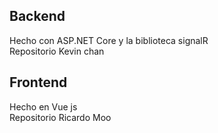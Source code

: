 ## Backend
Hecho con ASP.NET Core y la biblioteca signalR
<br/>
<a src='https://github.com/KevinChan28/Api-Chat-Application.git'> Repositorio Kevin chan </a>

## Frontend
Hecho en Vue js 
<br/>
<a src='https://github.com/ricardoMogas/front-aplication-chat'> Repositorio Ricardo Moo </a>
